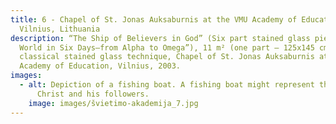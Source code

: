 ```yaml
---
title: 6 - Chapel of St. Jonas Auksaburnis at the VMU Academy of Education,
  Vilnius, Lithuania
description: “The Ship of Believers in God” (Six part stained glass piece “The
  World in Six Days–from Alpha to Omega”), 11 m² (one part – 125x145 cm),
  classical stained glass technique, Chapel of St. Jonas Auksaburnis at the KMU
  Academy of Education, Vilnius, 2003.
images:
  - alt: Depiction of a fishing boat. A fishing boat might represent the Kingdom of
      Christ and his followers.
    image: images/švietimo-akademija_7.jpg
---
```

